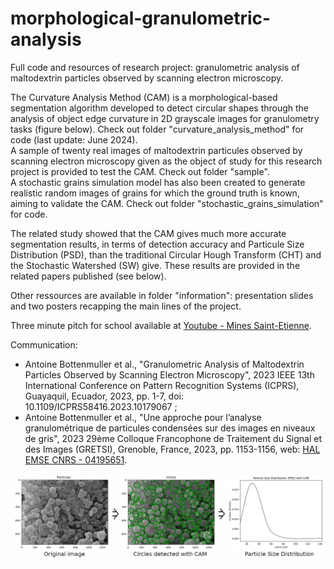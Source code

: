 # morphological-granulometric-analysis
Full code and resources of research project: granulometric analysis of maltodextrin particles observed by scanning electron microscopy.

The Curvature Analysis Method (CAM) is a morphological-based segmentation algorithm developed to detect circular shapes through the analysis of object edge curvature in 2D grayscale images for granulometry tasks (figure below). Check out folder "curvature_analysis_method" for code (last update: June 2024).  
A sample of twenty real images of maltodextrin particules observed by scanning electron microscopy given as the object of study for this research project is provided to test the CAM. Check out folder "sample".  
A stochastic grains simulation model has also been created to generate realistic random images of grains for which the ground truth is known, aiming to validate the CAM. Check out folder "stochastic_grains_simulation" for code.  

The related study showed that the CAM gives much more accurate segmentation results, in terms of detection accuracy and Particule Size Distribution (PSD), than the traditional Circular Hough Transform (CHT) and the Stochastic Watershed (SW) give. These results are provided in the related papers published (see below).

Other ressources are available in folder "information": presentation slides and two posters recapping the main lines of the project.

Three minute pitch for school available at [Youtube - Mines Saint-Etienne](https://www.youtube.com/watch?v=pI0GmKkgZ7w).

Communication:
* Antoine Bottenmuller et al., "Granulometric Analysis of Maltodextrin Particles Observed by Scanning Electron Microscopy", 2023 IEEE 13th International Conference on Pattern Recognition Systems (ICPRS), Guayaquil, Ecuador, 2023, pp. 1-7, doi: 10.1109/ICPRS58416.2023.10179067 ;
* Antoine Bottenmuller et al., "Une approche pour l’analyse granulométrique de particules condensées sur des images en niveaux de gris", 2023 29ème Colloque Francophone de Traitement du Signal et des Images (GRETSI), Grenoble, France, 2023, pp. 1153-1156, web: [HAL EMSE CNRS - 04195651](https://hal-emse.ccsd.cnrs.fr/emse-04195651/).

![alt text](https://github.com/antoine-bottenmuller/morphological-granulometric-analysis/blob/8336174fcbb40203cabae31ca33ee90870ed6038/CAM_example.png)
